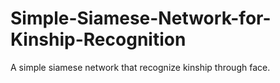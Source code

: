 # Simple-Siamese-Network-for-Kinship-Recognition
A simple siamese network that recognize kinship through face.
